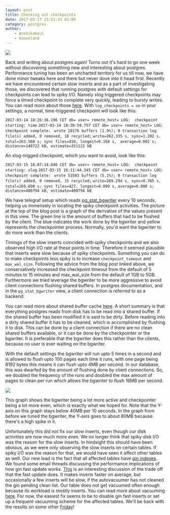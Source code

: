 ```yaml
---
layout: post
title: Checking out checkpoints
date: 2017-03-17 13:51:43 01:00
category: postgres
author:
    - AnshikaKoul
    - kaaveland
---
```


<img src="{{ site.baseurl }}/img/bgwriter-stats.png" />

Back and writing about postgres again! Turns out it's hard to go one week without discovering something new and interesting about postgres. Performance tuning has been an uncharted territory for us till now, we have done minor tweaks here and there but never dove into it head first. Recently we have encountered certain slow inserts and as a part of investigating those, we discovered that running postgres with default settings for checkpoints can lead to spiky I/O. Namely xlog triggered checkpoints may force a timed checkpoint to complete very quickly, leading to bursty writes. You can read more about those [here](http://blog.postgresql-consulting.com/2017/03/deep-dive-into-postgres-stats.html). With `log_checkpoints = on` in your settings, a normal, time-triggered checkpoint will look like this:

`2017-03-14 18:26:36.196 CET db= user= remote_host= LOG:  checkpoint starting: time`
`2017-03-14 18:30:59.757 CET db= user= remote_host= LOG:  checkpoint complete: `
`wrote 20176 buffers (1.9%); 0 transaction log file(s) added, 0 removed, 10 recycled;`
`write=262.335 s, sync=1.202 s, total=263.560 s; sync files=416, longest=0.168 s, `
`average=0.002 s; distance=140722 kB, estimate=351122 kB`

An xlog-trigged checkpoint, which you want to avoid, look like this:

`2017-03-15 16:07:14.646 CET db= user= remote_host= LOG:  checkpoint starting: xlog`
`2017-03-15 16:11:44.345 CET db= user= remote_host= LOG:  checkpoint complete: `
`wrote 53503 buffers (5.1%); 0 transaction log file(s) added, 0 removed, 15 recycled;`
`write=269.294 s, sync=0.385 s, total=269.698 s; sync files=427, longest=0.099 s,`
`average=0.000 s; distance=400794 kB, estimate=400794 kB`

We have telegraf setup which reads [pg_stat_bgwriter](https://www.postgresql.org/docs/9.5/static/monitoring-stats.html#PG-STAT-BGWRITER-VIEW) every 10 seconds, helping us immensely in locating the spiky checkpoint activities. The picture at the top of the blog post is a graph of the derivative of the values present in this view. The green line is the amount of buffers that had to be flushed by the client. The blue indicates the work done by the bgwriter and yellow represents the checkpointer process. Normally, you'd want the bgwriter to do more work than the clients.

Timings of the slow inserts coincided with spiky checkpoints and we also observed high I/O rate at these points in time. Therefore it seemed plausible that inserts were slow because of spiky checkpoints. Something you can do to make checkpoints less spiky is to increase `checkpoint_timeout` and `max_wal_size`. Following the advice from the blog post linked above, we conservatively increased the checkpoint timeout from the default of 5 minutes to 15 minutes and max_wal_size from the default of 1GB to 5GB. Furthermore we tried leverage the bgwriter to be more aggressive to avoid client connections flushing shared buffers. In postgres documentation, and in the `pg_stat_bgwriter` view, a client connection is referred to as a backend.

You can read more about shared buffer cache [here](https://2ndquadrant.com/media/pdfs/talks/InsideBufferCache.pdf). A short summary is that everything postgres reads from disk has to be read into a shared buffer. If the shared buffer has been modified it is said to be dirty. Before reading into a dirty shared buffer it has to be cleaned, which is accomplished by flushing it to disk. This can be done by a client connection if there are no clean shared buffers available, or it can be done by the checkpointer or the bgwriter. It is preferable that the bgwriter does this rather than the clients, because no user is ever waiting on the bgwriter.

With the default settings the bgwriter will run upto 5 times in a second and is allowed to flush upto 100 pages each time it runs, with one page being 8192 bytes this means it can flush upto 4MB per second. In our database, this was dwarfed by the amount of flushing done by client connections. So, we doubled the frequency of the runs and doubled the max amount of pages to clean per run which allows the bgwriter to flush 16MB per second.

<img src="{{ site.baseurl }}/img/bgwriter-tuned-stats.png" />

This graph shows the bgwriter being a lot more active and checkpointer being a lot more even, which is exactly what we hoped for. Note that the Y-axis on this graph stays below 40MB per 10 seconds. In the graph from before we tuned the bgwriter, the Y-axis goes to about 80MB because there's a high spike in it.

Unfortunately this did not fix our slow inserts, even though our disk activities are now much more even. We no longer think that spiky disk I/O was the reason for the slow inserts. In hindsight this should have been obvious, as we were only observing the slow inserts on certain tables. If spiky I/O was the reason for that, we would have seen it affect other tables as well. Our new lead is the fact that all affected tables have [gin indexes](https://www.postgresql.org/docs/9.5/static/gin-implementation.html#GIN-FAST-UPDATE). We found some email threads discussing the performance implications of how gin fast update works. [This](http://www.postgresql-archive.org/how-to-investigate-GIN-fast-updates-and-cleanup-cycles-td5863756.html) is an interesting discussion of the trade off that the fast update does. It makes inserts faster on average, but occasionally a few inserts will be slow, if the autovacuumer has not cleaned the gin pending clean list. Our table does not get vacuumed often enough because its workload is mostly inserts. You can read more about vacuuming [here](http://developer.bring.com/blog/you-should-vacuum-your-databases/). For now, the easiest fix seems to be to disable gin fast inserts or set up a frequent vacuuming scheme for the affected tables. We'll be back with the results on some other [Friday](http://isitfridayyet.net/)!
